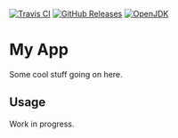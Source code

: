 [![Travis CI](https://img.shields.io/travis/com/jetbrains/pty4j)](https://www.travis-ci.com/github/jetbrains/pty4j/)
[![GitHub Releases](https://img.shields.io/github/release/jetbrains/kotlin)](https://github.com/jetbrains/kotlin/releases/)
[![OpenJDK](https://img.shields.io/badge/jdk-11+-informational)](https://openjdk.java.net/projects/jdk/11/)

# My App

Some cool stuff going on here.

## Usage

Work in progress.

